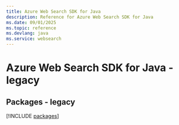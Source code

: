 ```yaml
---
title: Azure Web Search SDK for Java
description: Reference for Azure Web Search SDK for Java
ms.date: 09/01/2025
ms.topic: reference
ms.devlang: java
ms.service: websearch
---
```

# Azure Web Search SDK for Java - legacy
## Packages - legacy
[!INCLUDE [packages](web-search-index.md)]